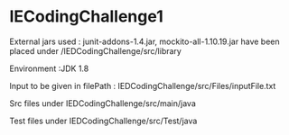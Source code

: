 # IECodingChallenge1

External jars used : junit-addons-1.4.jar, mockito-all-1.10.19.jar have been placed under /IEDCodingChallenge/src/library

Environment :JDK 1.8

Input to be given in filePath : IEDCodingChallenge/src/Files/inputFile.txt

Src files under IEDCodingChallenge/src/main/java

Test files under IEDCodingChallenge/src/Test/java
